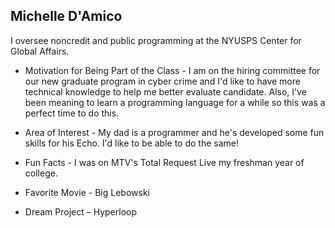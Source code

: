 ## Michelle D'Amico

I oversee noncredit and public programming at the NYUSPS Center for Global Affairs.

- Motivation for Being Part of the Class - I am on the hiring committee for our new graduate program in cyber crime and I'd like to have more technical knowledge to help me better evaluate candidate. Also, I've been meaning to learn a programming language for a while so this was a perfect time to do this.

- Area of Interest - My dad is a programmer and he's developed some fun skills for his Echo. I'd like to be able to do the same!

- Fun Facts - I was on MTV's Total Request Live my freshman year of college.

- Favorite Movie - Big Lebowski

- Dream Project – Hyperloop
